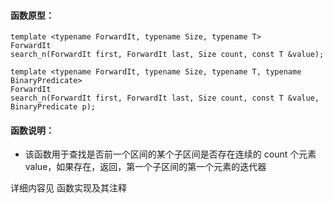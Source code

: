 
#### 函数原型：
```
template <typename ForwardIt, typename Size, typename T>
ForwardIt
search_n(ForwardIt first, ForwardIt last, Size count, const T &value);

template <typename ForwardIt, typename Size, typename T, typename BinaryPredicate>
ForwardIt
search_n(ForwardIt first, ForwardIt last, Size count, const T &value, BinaryPredicate p);
```

#### 函数说明：
* 该函数用于查找是否前一个区间的某个子区间是否存在连续的 count 个元素 value，如果存在，返回，第一个子区间的第一个元素的迭代器

详细内容见 函数实现及其注释


